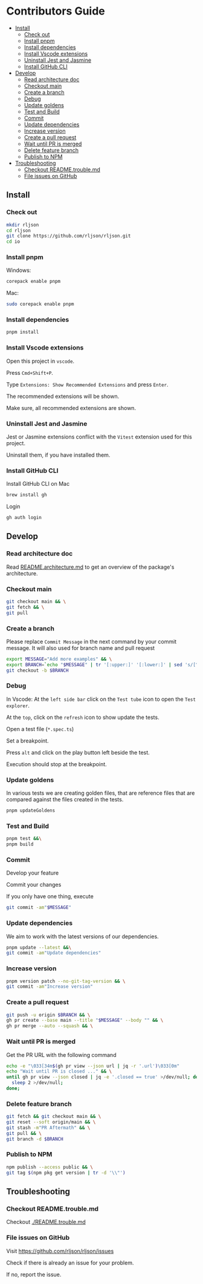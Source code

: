 <!--
// @license
// Copyright (c) 2025 Rljson
//
// Use of this source code is governed by terms that can be
// found in the LICENSE file in the root of this package.
-->

# Contributors Guide

- [Install](#install)
  - [Check out](#check-out)
  - [Install pnpm](#install-pnpm)
  - [Install dependencies](#install-dependencies)
  - [Install Vscode extensions](#install-vscode-extensions)
  - [Uninstall Jest and Jasmine](#uninstall-jest-and-jasmine)
  - [Install GitHub CLI](#install-github-cli)
- [Develop](#develop)
  - [Read architecture doc](#read-architecture-doc)
  - [Checkout main](#checkout-main)
  - [Create a branch](#create-a-branch)
  - [Debug](#debug)
  - [Update goldens](#update-goldens)
  - [Test and Build](#test-and-build)
  - [Commit](#commit)
  - [Update dependencies](#update-dependencies)
  - [Increase version](#increase-version)
  - [Create a pull request](#create-a-pull-request)
  - [Wait until PR is merged](#wait-until-pr-is-merged)
  - [Delete feature branch](#delete-feature-branch)
  - [Publish to NPM](#publish-to-npm)
- [Troubleshooting](#troubleshooting)
  - [Checkout README.trouble.md](#checkout-readmetroublemd)
  - [File issues on GitHub](#file-issues-on-github)

<!-- ........................................................................-->

## Install

### Check out

```bash
mkdir rljson
cd rljson
git clone https://github.com/rljson/rljson.git
cd io
```

### Install pnpm

Windows:

```bash
corepack enable pnpm
```

Mac:

```bash
sudo corepack enable pnpm
```

### Install dependencies

```bash
pnpm install
```

### Install Vscode extensions

Open this project in `vscode`.

Press `Cmd+Shift+P`.

Type `Extensions: Show Recommended Extensions` and press `Enter`.

The recommended extensions will be shown.

Make sure, all recommended extensions are shown.

### Uninstall Jest and Jasmine

Jest or Jasmine extensions conflict with the `Vitest` extension used for this
project.

Uninstall them, if you have installed them.

### Install GitHub CLI

Install GitHub CLI on Mac

```bash
brew install gh
```

Login

```bash
gh auth login
```

<!-- ........................................................................-->

## Develop

### Read architecture doc

Read [README.architecture.md](./README.architecture.md) to get an overview
of the package's architecture.

### Checkout main

```bash
git checkout main && \
git fetch && \
git pull
```

### Create a branch

Please replace `Commit Message` in the next command by your commit message.
It will also used for branch name and pull request

```bash
export MESSAGE="Add more examples" && \
export BRANCH=`echo "$MESSAGE" | tr '[:upper:]' '[:lower:]' | sed 's/[^a-z0-9_]/_/g'` &&\
git checkout -b $BRANCH
```

### Debug

In Vscode: At the `left side bar` click on the `Test tube` icon to open the `Test explorer`.

At the `top`, click on the `refresh` icon to show update the tests.

Open a test file (`*.spec.ts`)

Set a breakpoint.

Press `alt` and click on the play button left beside the test.

Execution should stop at the breakpoint.

### Update goldens

In various tests we are creating golden files, that are reference files that
are compared against the files created in the tests.

```bash
pnpm updateGoldens
```

### Test and Build

```bash
pnpm test &&\
pnpm build
```

### Commit

Develop your feature

Commit your changes

If you only have one thing, execute

```bash
git commit -am"$MESSAGE"
```

### Update dependencies

We aim to work with the latest versions of our dependencies.

```bash
pnpm update --latest &&\
git commit -am"Update dependencies"
```

### Increase version

```bash
pnpm version patch --no-git-tag-version && \
git commit -am"Increase version"
```

### Create a pull request

```bash
git push -u origin $BRANCH && \
gh pr create --base main --title "$MESSAGE" --body "" && \
gh pr merge --auto --squash && \

```

### Wait until PR is merged

Get the PR URL with the following command

```bash
echo -e "\033[34m$(gh pr view --json url | jq -r '.url')\033[0m"
echo "Wait until PR is closed ..." && \
until gh pr view --json closed | jq -e '.closed == true' >/dev/null; do
  sleep 2 >/dev/null;
done;
```

### Delete feature branch

```bash
git fetch && git checkout main && \
git reset --soft origin/main && \
git stash -m"PR Aftermath" && \
git pull && \
git branch -d $BRANCH
```

### Publish to NPM

```bash
npm publish --access public && \
git tag $(npm pkg get version | tr -d '\\"')
```

<!-- ........................................................................-->

## Troubleshooting

### Checkout README.trouble.md

Checkout [./README.trouble.md](./README.trouble.md)

### File issues on GitHub

Visit <https://github.com/rljson/rljson/issues>

Check if there is already an issue for your problem.

If no, report the issue.
